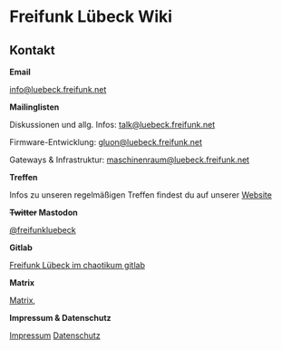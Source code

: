 # Freifunk Lübeck Wiki


## Kontakt

**Email**

info@luebeck.freifunk.net

**Mailinglisten**

Diskussionen und allg. Infos: talk@luebeck.freifunk.net

Firmware-Entwicklung: gluon@luebeck.freifunk.net

Gateways \& Infrastruktur: maschinenraum@luebeck.freifunk.net


**Treffen**

Infos zu unseren regelmäßigen Treffen findest du auf unserer [Website](https://luebeck.freifunk.net/treffen)

**~~Twitter~~ Mastodon**

[@freifunkluebeck](https://chaos.social/@ffhl)

**Gitlab**

[Freifunk Lübeck im chaotikum gitlab](https://git.chaotikum.org/freifunk-luebeck)

**Matrix**

[Matrix](https://matrix.to/#/#freifunk-luebeck:matrix.org),

**Impressum & Datenschutz**

[Impressum](https://luebeck.freifunk.net/impressum.html)
[Datenschutz](https://chaotikum.org/datenschutzerk/)

